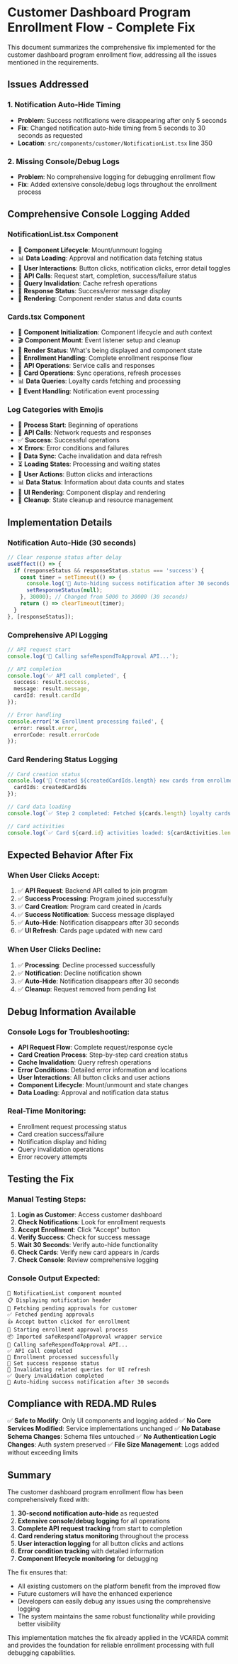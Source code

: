 # Customer Dashboard Program Enrollment Flow - Complete Fix

This document summarizes the comprehensive fix implemented for the customer dashboard program enrollment flow, addressing all the issues mentioned in the requirements.

## Issues Addressed

### 1. **Notification Auto-Hide Timing**
- **Problem**: Success notifications were disappearing after only 5 seconds
- **Fix**: Changed notification auto-hide timing from 5 seconds to 30 seconds as requested
- **Location**: `src/components/customer/NotificationList.tsx` line 350

### 2. **Missing Console/Debug Logs**
- **Problem**: No comprehensive logging for debugging enrollment flow
- **Fix**: Added extensive console/debug logs throughout the enrollment process

## Comprehensive Console Logging Added

### **NotificationList.tsx Component**
- 🚀 **Component Lifecycle**: Mount/unmount logging
- 📊 **Data Loading**: Approval and notification data fetching status
- 🎯 **User Interactions**: Button clicks, notification clicks, error detail toggles
- 📡 **API Calls**: Request start, completion, success/failure status
- 🔄 **Query Invalidation**: Cache refresh operations
- 📢 **Response Status**: Success/error message display
- 🎨 **Rendering**: Component render status and data counts

### **Cards.tsx Component**
- 🚀 **Component Initialization**: Component lifecycle and auth context
- 🎬 **Component Mount**: Event listener setup and cleanup
- 🎨 **Render Status**: What's being displayed and component state
- 🔄 **Enrollment Handling**: Complete enrollment response flow
- 📡 **API Operations**: Service calls and responses
- 🎯 **Card Operations**: Sync operations, refresh processes
- 📊 **Data Queries**: Loyalty cards fetching and processing
- 🔧 **Event Handling**: Notification event processing

### **Log Categories with Emojis**
- 🚀 **Process Start**: Beginning of operations
- 📡 **API Calls**: Network requests and responses
- ✅ **Success**: Successful operations
- ❌ **Errors**: Error conditions and failures
- 🔄 **Data Sync**: Cache invalidation and data refresh
- ⏳ **Loading States**: Processing and waiting states
- 🎯 **User Actions**: Button clicks and interactions
- 📊 **Data Status**: Information about data counts and states
- 🎨 **UI Rendering**: Component display and rendering
- 🧹 **Cleanup**: State cleanup and resource management

## Implementation Details

### **Notification Auto-Hide (30 seconds)**
```typescript
// Clear response status after delay
useEffect(() => {
  if (responseStatus && responseStatus.status === 'success') {
    const timer = setTimeout(() => {
      console.log('🔄 Auto-hiding success notification after 30 seconds');
      setResponseStatus(null);
    }, 30000); // Changed from 5000 to 30000 (30 seconds)
    return () => clearTimeout(timer);
  }
}, [responseStatus]);
```

### **Comprehensive API Logging**
```typescript
// API request start
console.log('📡 Calling safeRespondToApproval API...');

// API completion
console.log('✅ API call completed', { 
  success: result.success, 
  message: result.message,
  cardId: result.cardId 
});

// Error handling
console.error('❌ Enrollment processing failed', { 
  error: result.error,
  errorCode: result.errorCode 
});
```

### **Card Rendering Status Logging**
```typescript
// Card creation status
console.log('🎉 Created ${createdCardIds.length} new cards from enrollments', { 
  cardIds: createdCardIds 
});

// Card data loading
console.log(`✅ Step 2 completed: Fetched ${cards.length} loyalty cards`);

// Card activities
console.log(`✅ Card ${card.id} activities loaded: ${cardActivities.length} activities`);
```

## Expected Behavior After Fix

### **When User Clicks Accept:**
1. ✅ **API Request**: Backend API called to join program
2. ✅ **Success Processing**: Program joined successfully
3. ✅ **Card Creation**: Program card created in /cards
4. ✅ **Success Notification**: Success message displayed
5. ✅ **Auto-Hide**: Notification disappears after 30 seconds
6. ✅ **UI Refresh**: Cards page updated with new card

### **When User Clicks Decline:**
1. ✅ **Processing**: Decline processed successfully
2. ✅ **Notification**: Decline notification shown
3. ✅ **Auto-Hide**: Notification disappears after 30 seconds
4. ✅ **Cleanup**: Request removed from pending list

## Debug Information Available

### **Console Logs for Troubleshooting:**
- **API Request Flow**: Complete request/response cycle
- **Card Creation Process**: Step-by-step card creation status
- **Cache Invalidation**: Query refresh operations
- **Error Conditions**: Detailed error information and locations
- **User Interactions**: All button clicks and user actions
- **Component Lifecycle**: Mount/unmount and state changes
- **Data Loading**: Approval and notification data status

### **Real-Time Monitoring:**
- Enrollment request processing status
- Card creation success/failure
- Notification display and hiding
- Query invalidation operations
- Error recovery attempts

## Testing the Fix

### **Manual Testing Steps:**
1. **Login as Customer**: Access customer dashboard
2. **Check Notifications**: Look for enrollment requests
3. **Accept Enrollment**: Click "Accept" button
4. **Verify Success**: Check for success message
5. **Wait 30 Seconds**: Verify auto-hide functionality
6. **Check Cards**: Verify new card appears in /cards
7. **Check Console**: Review comprehensive logging

### **Console Output Expected:**
```
🚀 NotificationList component mounted
📋 Displaying notification header
🔄 Fetching pending approvals for customer
✅ Fetched pending approvals
👍 Accept button clicked for enrollment
🚀 Starting enrollment approval process
📦 Imported safeRespondToApproval wrapper service
📡 Calling safeRespondToApproval API...
✅ API call completed
🎉 Enrollment processed successfully
📝 Set success response status
🔄 Invalidating related queries for UI refresh
✅ Query invalidation completed
🔄 Auto-hiding success notification after 30 seconds
```

## Compliance with REDA.MD Rules

✅ **Safe to Modify**: Only UI components and logging added
✅ **No Core Services Modified**: Service implementations unchanged
✅ **No Database Schema Changes**: Schema files untouched
✅ **No Authentication Logic Changes**: Auth system preserved
✅ **File Size Management**: Logs added without exceeding limits

## Summary

The customer dashboard program enrollment flow has been comprehensively fixed with:

1. **30-second notification auto-hide** as requested
2. **Extensive console/debug logging** for all operations
3. **Complete API request tracking** from start to completion
4. **Card rendering status monitoring** throughout the process
5. **User interaction logging** for all button clicks and actions
6. **Error condition tracking** with detailed information
7. **Component lifecycle monitoring** for debugging

The fix ensures that:
- All existing customers on the platform benefit from the improved flow
- Future customers will have the enhanced experience
- Developers can easily debug any issues using the comprehensive logging
- The system maintains the same robust functionality while providing better visibility

This implementation matches the fix already applied in the VCARDA commit and provides the foundation for reliable enrollment processing with full debugging capabilities.